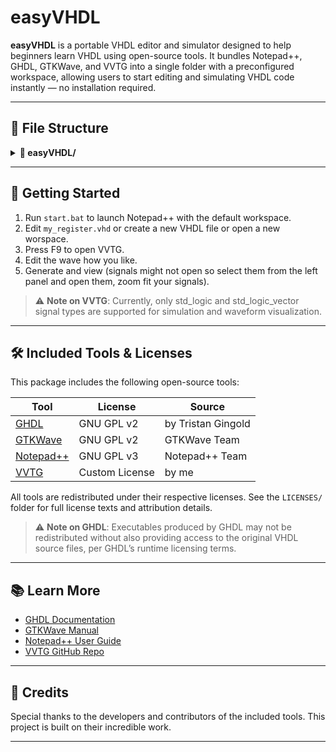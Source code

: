 # easyVHDL

**easyVHDL** is a portable VHDL editor and simulator designed to help beginners learn VHDL using open-source tools. It bundles Notepad++, GHDL, GTKWave, and VVTG into a single folder with a preconfigured workspace, allowing users to start editing and simulating VHDL code instantly — no installation required.

---

## 📁 File Structure

<details>
<summary><strong>📁 easyVHDL/</strong></summary>

<details>
<summary><strong>📄 start.bat</strong></summary>
Launches Notepad++ with a predefined session and workspace.
</details>

<details>
<summary><strong>📁 notepadpp/</strong></summary>

<details>
<summary><strong>📄 notepad++.exe</strong></summary>
Portable Notepad++ executable.
</details>

<details>
<summary><strong>📁 simulator/</strong></summary>

<details>
<summary><strong>📄 VVTG.exe</strong></summary>
Visual VHDL Testbench Generator.
</details>

<details>
<summary><strong>📁 ghdl/</strong></summary>
Contains GHDL binaries and libraries.
</details>

<details>
<summary><strong>📁 gtkwave/</strong></summary>
Contains GTKWave waveform viewer.
</details>

<details>
<summary><strong>📁 workspace/</strong></summary>

<details>
<summary><strong>📄 my_register.vhd</strong></summary>
Default VHDL file to start editing.
</details>

</details> <!-- workspace -->

</details> <!-- simulator -->

</details> <!-- notepadpp -->

</details> <!-- easyVHDL -->



---

## 🚀 Getting Started

1. Run `start.bat` to launch Notepad++ with the default workspace.
2. Edit `my_register.vhd` or create a new VHDL file or open a new worspace.
3. Press F9 to open VVTG.
4. Edit the wave how you like.
5. Generate and view (signals might not open so select them from the left panel and open them, zoom fit your signals).
> ⚠️ **Note on VVTG**: Currently, only std_logic and std_logic_vector signal types are supported for simulation and waveform visualization.
---

## 🛠️ Included Tools & Licenses

This package includes the following open-source tools:

| Tool         | License | Source |
|--------------|---------|--------|
| [GHDL](https://github.com/ghdl/ghdl) | GNU GPL v2 | by Tristan Gingold |
| [GTKWave](http://gtkwave.sourceforge.net/) | GNU GPL v2 | GTKWave Team |
| [Notepad++](https://notepad-plus-plus.org/) | GNU GPL v3 | Notepad++ Team |
| [VVTG](https://github.com/abofgames/VVTG) | Custom License | by me |

All tools are redistributed under their respective licenses. See the `LICENSES/` folder for full license texts and attribution details.

> ⚠️ **Note on GHDL**: Executables produced by GHDL may not be redistributed without also providing access to the original VHDL source files, per GHDL’s runtime licensing terms.

---

## 📚 Learn More

- [GHDL Documentation](https://ghdl.github.io/ghdl/)
- [GTKWave Manual](http://gtkwave.sourceforge.net/)
- [Notepad++ User Guide](https://npp-user-manual.org/)
- [VVTG GitHub Repo](https://github.com/abofgames/VVTG)

---

## 🤝 Credits

Special thanks to the developers and contributors of the included tools. This project is built on their incredible work.

---

